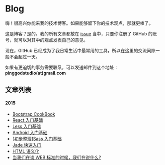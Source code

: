 # Blog 

嗨！很高兴你能来我的技术博客。如果能够留下你的技术观点，那就更棒了。

这是博客？是的。我的所有文章都放在 [issue](https://github.com/pinggod/Blog/issues]) 当中，只要你注册了 GitHub 的账号，就可以对其中的观点发表自己的意见。

现在，GitHub 已经成为了我日常生活中最常用的工具，所以在这里的交流间隙一般不会超过一天。

如果有更迫切的事务需要联系，可以发送邮件到这个地址：**pinggodstudio(at)gmail.com**

## 文章列表

#### 2015

- [Bootstrap CookBook](https://github.com/pinggod/Blog/issues/9)
- [React 入门基础](https://github.com/pinggod/Blog/issues/8)
- [Less 入门基础](https://github.com/pinggod/Blog/issues/7)
- [Android 入门基础](https://github.com/pinggod/Blog/issues/6)
- [\[初步整理\]Sass 入门基础](https://github.com/pinggod/Blog/issues/4)
- [Jade 快速入门](https://github.com/pinggod/Blog/issues/3)
- [HTML 语义化](https://github.com/pinggod/Blog/issues/2)
- [当我们在谈 WEB 标准的时候，我们在说什么?](https://github.com/pinggod/Blog/issues/1)

